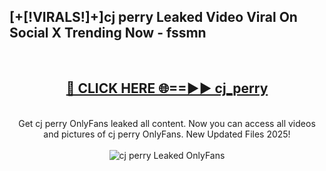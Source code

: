 <h2>[+[!VIRALS!]+]cj perry Leaked Video Viral On Social X Trending Now - fssmn</h2>
<br>
<div align="center">
<h2><a href="https://libra.edu.pl?cj_perry" rel="nofollow">🔴 CLICK HERE 🌐==►► cj_perry</a></h2>
<br>
Get cj perry OnlyFans leaked all content. Now you can access all videos and pictures of cj perry OnlyFans. New Updated Files 2025!
<br>
<br>
<a href="https://libra.edu.pl?cj_perry" rel="nofollow" data-target="animated-image.originalLink"><img src="https://i.ibb.co.com/WyWwxjT/player-gif2.gif" alt="cj perry Leaked OnlyFans" style="max-width: 100%; display: inline-block;" data-target="animated-image.originalImage"></a>
</div>
<br>